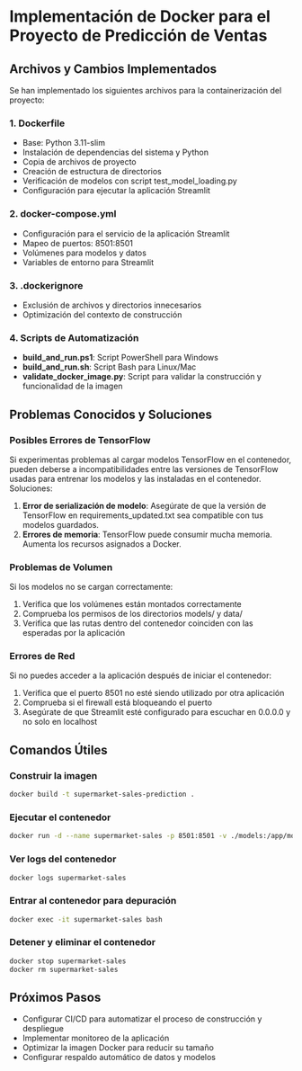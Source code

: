 # Implementación de Docker para el Proyecto de Predicción de Ventas

## Archivos y Cambios Implementados

Se han implementado los siguientes archivos para la containerización del proyecto:

### 1. Dockerfile
- Base: Python 3.11-slim
- Instalación de dependencias del sistema y Python
- Copia de archivos de proyecto
- Creación de estructura de directorios
- Verificación de modelos con script test_model_loading.py
- Configuración para ejecutar la aplicación Streamlit

### 2. docker-compose.yml
- Configuración para el servicio de la aplicación Streamlit
- Mapeo de puertos: 8501:8501
- Volúmenes para modelos y datos
- Variables de entorno para Streamlit

### 3. .dockerignore
- Exclusión de archivos y directorios innecesarios
- Optimización del contexto de construcción

### 4. Scripts de Automatización
- **build_and_run.ps1**: Script PowerShell para Windows
- **build_and_run.sh**: Script Bash para Linux/Mac
- **validate_docker_image.py**: Script para validar la construcción y funcionalidad de la imagen

## Problemas Conocidos y Soluciones

### Posibles Errores de TensorFlow
Si experimentas problemas al cargar modelos TensorFlow en el contenedor, pueden deberse a incompatibilidades entre las versiones de TensorFlow usadas para entrenar los modelos y las instaladas en el contenedor. Soluciones:

1. **Error de serialización de modelo**: Asegúrate de que la versión de TensorFlow en requirements_updated.txt sea compatible con tus modelos guardados.
2. **Errores de memoria**: TensorFlow puede consumir mucha memoria. Aumenta los recursos asignados a Docker.

### Problemas de Volumen
Si los modelos no se cargan correctamente:

1. Verifica que los volúmenes están montados correctamente
2. Comprueba los permisos de los directorios models/ y data/
3. Verifica que las rutas dentro del contenedor coinciden con las esperadas por la aplicación

### Errores de Red
Si no puedes acceder a la aplicación después de iniciar el contenedor:

1. Verifica que el puerto 8501 no esté siendo utilizado por otra aplicación
2. Comprueba si el firewall está bloqueando el puerto
3. Asegúrate de que Streamlit esté configurado para escuchar en 0.0.0.0 y no solo en localhost

## Comandos Útiles

### Construir la imagen
```bash
docker build -t supermarket-sales-prediction .
```

### Ejecutar el contenedor
```bash
docker run -d --name supermarket-sales -p 8501:8501 -v ./models:/app/models -v ./data:/app/data supermarket-sales-prediction
```

### Ver logs del contenedor
```bash
docker logs supermarket-sales
```

### Entrar al contenedor para depuración
```bash
docker exec -it supermarket-sales bash
```

### Detener y eliminar el contenedor
```bash
docker stop supermarket-sales
docker rm supermarket-sales
```

## Próximos Pasos

- Configurar CI/CD para automatizar el proceso de construcción y despliegue
- Implementar monitoreo de la aplicación
- Optimizar la imagen Docker para reducir su tamaño
- Configurar respaldo automático de datos y modelos
